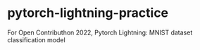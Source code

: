 # pytorch-lightning-practice
For Open Contributhon 2022, Pytorch Lightning: MNIST dataset classification model
